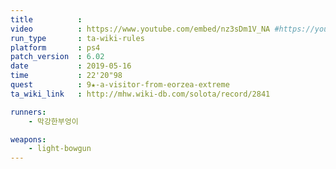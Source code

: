 ```yaml
---
title          :
video          : https://www.youtube.com/embed/nz3sDm1V_NA #https://youtu.be/nz3sDm1V_NA
run_type       : ta-wiki-rules
platform       : ps4
patch_version  : 6.02
date           : 2019-05-16
time           : 22'20"98
quest          : 9★-a-visitor-from-eorzea-extreme
ta_wiki_link   : http://mhw.wiki-db.com/solota/record/2841

runners:
    - 막강한부엉이

weapons:
    - light-bowgun
---
```

